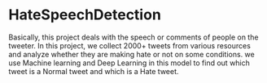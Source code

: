 # HateSpeechDetection
Basically, this project deals with the speech or comments of people on the tweeter. In this project, we collect 2000+ tweets from various resources and analyze whether they are making hate or not on some conditions. we use Machine learning and Deep Learning in this model to find out which tweet is a Normal tweet and which is a Hate tweet.
